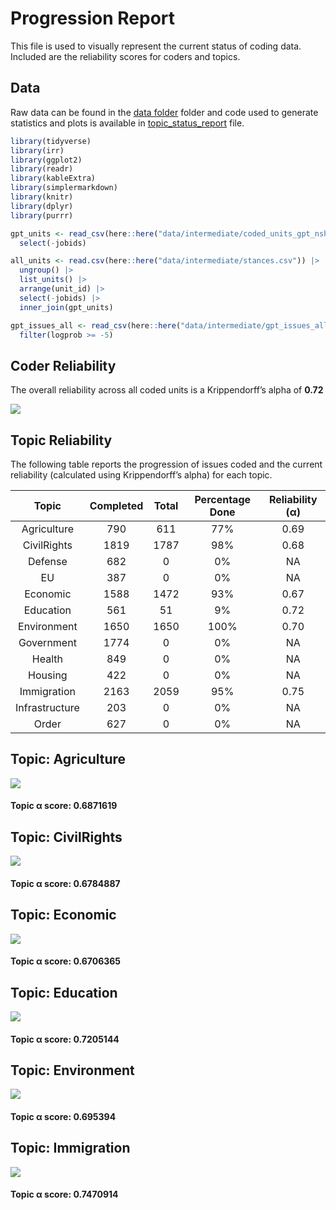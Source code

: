 # Progression Report


This file is used to visually represent the current status of coding
data. Included are the reliability scores for coders and topics.

## Data

Raw data can be found in the [data
folder](https://github.com/vanatteveldt/issuepositions/tree/main/data)
folder and code used to generate statistics and plots is available in
[topic_status_report](https://github.com/vanatteveldt/issuepositions/blob/main/src/data-processing/topic_status_report.R)
file.

``` r
library(tidyverse)
library(irr)
library(ggplot2)
library(readr)
library(kableExtra)
library(simplermarkdown)
library(knitr)
library(dplyr)
library(purrr)
```

``` r
gpt_units <- read_csv(here::here("data/intermediate/coded_units_gpt_nshot.csv"))|>
  select(-jobids)

all_units <- read.csv(here::here("data/intermediate/stances.csv")) |>
  ungroup() |>
  list_units() |>
  arrange(unit_id) |>
  select(-jobids) |>
  inner_join(gpt_units)

gpt_issues_all <- read_csv(here::here("data/intermediate/gpt_issues_all.csv")) |>
  filter(logprob >= -5)
```

## Coder Reliability

The overall reliability across all coded units is a Krippendorff’s alpha
of **0.72**

![](topic_report_files/figure-commonmark/plot-alpha-1.png)

## Topic Reliability

The following table reports the progression of issues coded and the
current reliability (calculated using Krippendorff’s alpha) for each
topic.

<center>

|     Topic      | Completed | Total | Percentage Done | Reliability (α) |
|:--------------:|:---------:|:-----:|:---------------:|:---------------:|
|  Agriculture   |    790    |  611  |       77%       |      0.69       |
|  CivilRights   |   1819    | 1787  |       98%       |      0.68       |
|    Defense     |    682    |   0   |       0%        |       NA        |
|       EU       |    387    |   0   |       0%        |       NA        |
|    Economic    |   1588    | 1472  |       93%       |      0.67       |
|   Education    |    561    |  51   |       9%        |      0.72       |
|  Environment   |   1650    | 1650  |      100%       |      0.70       |
|   Government   |   1774    |   0   |       0%        |       NA        |
|     Health     |    849    |   0   |       0%        |       NA        |
|    Housing     |    422    |   0   |       0%        |       NA        |
|  Immigration   |   2163    | 2059  |       95%       |      0.75       |
| Infrastructure |    203    |   0   |       0%        |       NA        |
|     Order      |    627    |   0   |       0%        |       NA        |

</center>

## Topic: Agriculture

![](topic_report_files/figure-commonmark/pairwise-plots-1.png)

#### Topic α score: 0.6871619

## Topic: CivilRights

![](topic_report_files/figure-commonmark/pairwise-plots-2.png)

#### Topic α score: 0.6784887

## Topic: Economic

![](topic_report_files/figure-commonmark/pairwise-plots-3.png)

#### Topic α score: 0.6706365

## Topic: Education

![](topic_report_files/figure-commonmark/pairwise-plots-4.png)

#### Topic α score: 0.7205144

## Topic: Environment

![](topic_report_files/figure-commonmark/pairwise-plots-5.png)

#### Topic α score: 0.695394

## Topic: Immigration

![](topic_report_files/figure-commonmark/pairwise-plots-6.png)

#### Topic α score: 0.7470914
